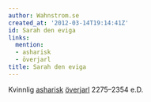 ```yaml
---
author: Wahnstrom.se
created_at: '2012-03-14T19:14:41Z'
id: Sarah den eviga
links:
  mention:
  - asharisk
  - överjarl
title: Sarah den eviga
---
```


Kvinnlig [asharisk][] [överjarl] 2275–2354 e.D.

  [asharisk]: asharisk
  [överjarl]: överjarl